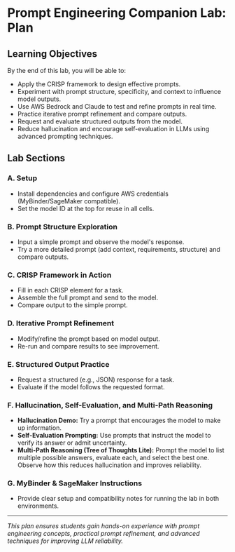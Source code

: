# Prompt Engineering Companion Lab: Plan

## Learning Objectives
By the end of this lab, you will be able to:
- Apply the CRISP framework to design effective prompts.
- Experiment with prompt structure, specificity, and context to influence model outputs.
- Use AWS Bedrock and Claude to test and refine prompts in real time.
- Practice iterative prompt refinement and compare outputs.
- Request and evaluate structured outputs from the model.
- Reduce hallucination and encourage self-evaluation in LLMs using advanced prompting techniques.

## Lab Sections

### A. Setup
- Install dependencies and configure AWS credentials (MyBinder/SageMaker compatible).
- Set the model ID at the top for reuse in all cells.

### B. Prompt Structure Exploration
- Input a simple prompt and observe the model's response.
- Try a more detailed prompt (add context, requirements, structure) and compare outputs.

### C. CRISP Framework in Action
- Fill in each CRISP element for a task.
- Assemble the full prompt and send to the model.
- Compare output to the simple prompt.

### D. Iterative Prompt Refinement
- Modify/refine the prompt based on model output.
- Re-run and compare results to see improvement.

### E. Structured Output Practice
- Request a structured (e.g., JSON) response for a task.
- Evaluate if the model follows the requested format.

### F. Hallucination, Self-Evaluation, and Multi-Path Reasoning
- **Hallucination Demo:** Try a prompt that encourages the model to make up information.
- **Self-Evaluation Prompting:** Use prompts that instruct the model to verify its answer or admit uncertainty.
- **Multi-Path Reasoning (Tree of Thoughts Lite):** Prompt the model to list multiple possible answers, evaluate each, and select the best one. Observe how this reduces hallucination and improves reliability.

### G. MyBinder & SageMaker Instructions
- Provide clear setup and compatibility notes for running the lab in both environments.

---

*This plan ensures students gain hands-on experience with prompt engineering concepts, practical prompt refinement, and advanced techniques for improving LLM reliability.* 